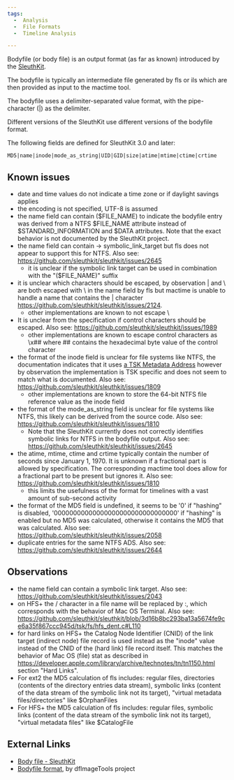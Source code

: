 ```yaml
---
tags:
  -  Analysis
  -  File Formats
  -  Timeline Analysis

---
```

Bodyfile (or body file) is an output format (as far as known) introduced
by the [SleuthKit](sleuthkit.md).

The bodyfile is typically an intermediate file generated by fls or ils
which are then provided as input to the mactime tool.

The bodyfile uses a delimiter-separated value format, with the
pipe-character (\|) as the delimiter.

Different versions of the SleuthKit use different versions of the
bodyfile format.

The following fields are defined for SleuthKit 3.0 and later:

    MD5|name|inode|mode_as_string|UID|GID|size|atime|mtime|ctime|crtime

## Known issues

- date and time values do not indicate a time zone or if daylight
  savings applies
- the encoding is not specified, UTF-8 is assumed
- the name field can contain (\$FILE_NAME) to indicate the bodyfile
  entry was derived from a NTFS \$FILE_NAME attribute instead of
  \$STANDARD_INFORMATION and \$DATA attributes. Note that the exact
  behavior is not documented by the SleuthKit project.
- the name field can contain -\> symbolic_link_target but fls does not
  appear to support this for NTFS. Also see:
  <https://github.com/sleuthkit/sleuthkit/issues/2645>
  - it is unclear if the symbolic link target can be used in combination
    with the "(\$FILE_NAME)" suffix
- it is unclear which characters should be escaped, by observation \|
  and \\ are both escaped with \\ in the name field by fls but mactime
  is unable to handle a name that contains the \| character
  <https://github.com/sleuthkit/sleuthkit/issues/2124>.
  - other implementations are known to not escape \\
- It is unclear from the specification if control characters should be
  escaped. Also see:
  <https://github.com/sleuthkit/sleuthkit/issues/1989>
  - other implementations are known to escape control characters as \x##
    where \## contains the hexadecimal byte value of the control
    character
- the format of the inode field is unclear for file systems like NTFS,
  the documentation indicates that it uses [a TSK Metadata
  Address](https://wiki.sleuthkit.org/index.php?title=Metadata_Address)
  however by observation the implementation is TSK specific and does not
  seem to match what is documented. Also see:
  <https://github.com/sleuthkit/sleuthkit/issues/1809>
  - other implementations are known to store the 64-bit NTFS file
    reference value as the inode field
- the format of the mode_as_string field is unclear for file systems
  like NTFS, this likely can be derived from the source code. Also see:
  <https://github.com/sleuthkit/sleuthkit/issues/1810>
  - Note that the SleuthKit currently does not correctly identifies
    symbolic links for NTFS in the bodyfile output. Also see:
    <https://github.com/sleuthkit/sleuthkit/issues/2645>
- the atime, mtime, ctime and crtime typically contain the number of
  seconds since January 1, 1970. It is unknown if a fractional part is
  allowed by specification. The corresponding mactime tool does allow
  for a fractional part to be present but ignores it. Also see:
  <https://github.com/sleuthkit/sleuthkit/issues/1810>
  - this limits the usefulness of the format for timelines with a vast
    amount of sub-second activity
- the format of the MD5 field is undefined, it seems to be '0' if
  "hashing" is disabled, '00000000000000000000000000000000' if "hashing"
  is enabled but no MD5 was calculated, otherwise it contains the MD5
  that was calculated. Also see:
  <https://github.com/sleuthkit/sleuthkit/issues/2058>
- duplicate entries for the same NTFS ADS. Also see:
  <https://github.com/sleuthkit/sleuthkit/issues/2644>

## Observations

- the name field can contain a symbolic link target. Also see:
  <https://github.com/sleuthkit/sleuthkit/issues/2043>
- on HFS+ the / character in a file name will be replaced by :, which
  corresponds with the behavior of Mac OS Terminal. Also see:
  <https://github.com/sleuthkit/sleuthkit/blob/3d16b8bc293ba13a5674fe9ce6a35f867ccc945d/tsk/fs/hfs_dent.c#L110>
- for hard links on HFS+ the Catalog Node Identifier (CNID) of the link
  target (indirect node) file record is used instead as the "inode"
  value instead of the CNID of the (hard link) file record itself. This
  matches the behavior of Mac OS (file) stat as described in
  <https://developer.apple.com/library/archive/technotes/tn/tn1150.html>
  section "Hard Links".
- For ext2 the MD5 calculation of fls includes: regular files,
  directories (contents of the directory entries data stream), symbolic
  links (content of the data stream of the symbolic link not its
  target), "virtual metadata files/directories" like \$OrphanFiles
- For HFS+ the MD5 calculation of fls includes: regular files, symbolic
  links (content of the data stream of the symbolic link not its
  target), "virtual metadata files" like \$CatalogFile

## External Links

- [Body file -
  SleuthKit](https://wiki.sleuthkit.org/index.php?title=Body_file)
- [Bodyfile
  format](https://dfimagetools.readthedocs.io/en/latest/sources/Bodyfile-format.html),
  by dfImageTools project

